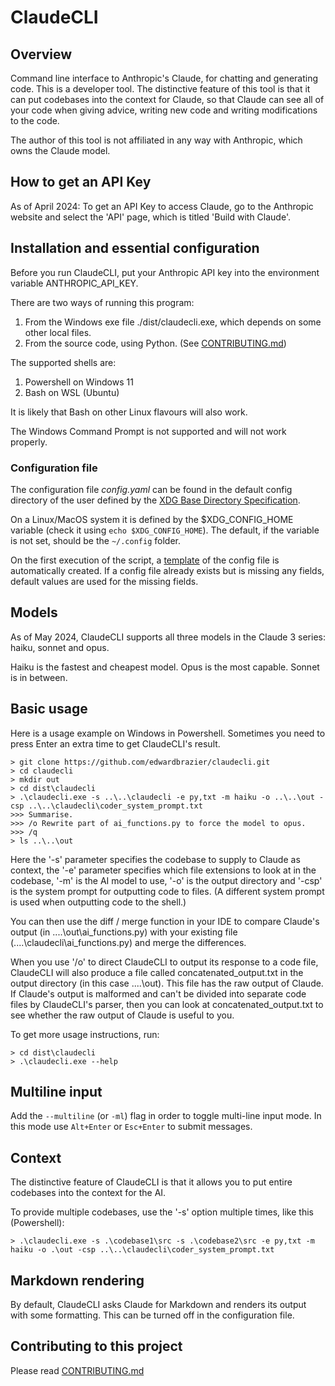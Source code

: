 # ClaudeCLI


## Overview

Command line interface to Anthropic's Claude, for chatting and generating code.
This is a developer tool.
The distinctive feature of this tool is that it can put codebases into the context for Claude, so that Claude can see all of your code when giving advice, writing new code and writing modifications to the code.

The author of this tool is not affiliated in any way with Anthropic, which owns the Claude model.

## How to get an API Key

As of April 2024: To get an API Key to access Claude, go to the Anthropic website and select the 'API' page, which is titled 'Build with Claude'.

## Installation and essential configuration

Before you run ClaudeCLI, put your Anthropic API key into the environment variable ANTHROPIC_API_KEY. 

There are two ways of running this program:
1. From the Windows exe file ./dist/claudecli.exe, which depends on some other local files.
2. From the source code, using Python. (See [CONTRIBUTING.md](CONTRIBUTING.md))

The supported shells are:
1. Powershell on Windows 11
2. Bash on WSL (Ubuntu)

It is likely that Bash on other Linux flavours will also work.

The Windows Command Prompt is not supported and will not work properly.

### Configuration file

The configuration file *config.yaml* can be found in the default config directory of the user defined by the [XDG Base Directory Specification](https://specifications.freedesktop.org/basedir-spec/basedir-spec-latest.html).

On a Linux/MacOS system it is defined by the $XDG_CONFIG_HOME variable (check it using `echo $XDG_CONFIG_HOME`). The default, if the variable is not set, should be the `~/.config` folder.

On the first execution of the script, a [template](config.yaml) of the config file is automatically created. If a config file already exists but is missing any fields, default values are used for the missing fields.


## Models

As of May 2024, ClaudeCLI supports all three models in the Claude 3 series: haiku, sonnet and opus.

Haiku is the fastest and cheapest model. Opus is the most capable. Sonnet is in between.

## Basic usage

Here is a usage example on Windows in Powershell.
Sometimes you need to press Enter an extra time to get ClaudeCLI's result.

```
> git clone https://github.com/edwardbrazier/claudecli.git
> cd claudecli
> mkdir out
> cd dist\claudecli
> .\claudecli.exe -s ..\..\claudecli -e py,txt -m haiku -o ..\..\out -csp ..\..\claudecli\coder_system_prompt.txt
>>> Summarise.
>>> /o Rewrite part of ai_functions.py to force the model to opus.
>>> /q
> ls ..\..\out
```

Here the '-s' parameter specifies the codebase to supply to Claude as context, the '-e' parameter specifies which file extensions to look at in the codebase, '-m' is the AI model to use, '-o' is the output directory and '-csp' is the system prompt for outputting code to files. (A different system prompt is used when outputting code to the shell.)

You can then use the diff / merge function in your IDE to compare Claude's output (in ..\..\out\ai_functions.py) with your existing file (..\..\claudecli\ai_functions.py) and merge the differences.

When you use '/o' to direct ClaudeCLI to output its response to a code file, ClaudeCLI will also produce a file called concatenated_output.txt in the output directory (in this case ..\..\out). This file has the raw output of Claude. If Claude's output is malformed and can't be divided into separate code files by ClaudeCLI's parser, then you can look at concatenated_output.txt to see whether the raw output of Claude is useful to you.

To get more usage instructions, run:
```
> cd dist\claudecli
> .\claudecli.exe --help
```

## Multiline input

Add the `--multiline` (or `-ml`) flag in order to toggle multi-line input mode. In this mode use `Alt+Enter` or `Esc+Enter` to submit messages.

## Context

The distinctive feature of ClaudeCLI is that it allows you to put entire codebases into the context for the AI.

To provide multiple codebases, use the '-s' option multiple times, like this (Powershell):
```
> .\claudecli.exe -s .\codebase1\src -s .\codebase2\src -e py,txt -m haiku -o .\out -csp ..\..\claudecli\coder_system_prompt.txt
```

## Markdown rendering

By default, ClaudeCLI asks Claude for Markdown and renders its output with some formatting.
This can be turned off in the configuration file.

## Contributing to this project

Please read [CONTRIBUTING.md](CONTRIBUTING.md)

